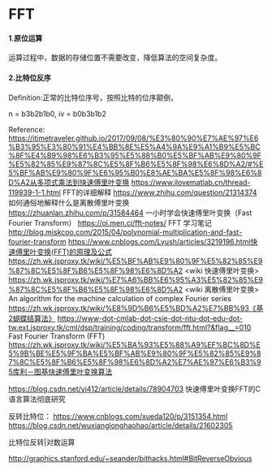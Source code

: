 # FFT

#### 1.原位运算

  运算过程中，数据的存储位置不需要改变，降低算法的空间复杂度。

#### 2.比特位反序

  Definition:正常的比特位序号，按照比特的位序颠倒，

  n = b3b2b1b0, iv = b0b3b1b2

Reference:
https://itimetraveler.github.io/2017/09/08/%E3%80%90%E7%AE%97%E6%B3%95%E3%80%91%E4%BB%8E%E5%A4%9A%E9%A1%B9%E5%BC%8F%E4%B9%98%E6%B3%95%E5%88%B0%E5%BF%AB%E9%80%9F%E5%82%85%E9%87%8C%E5%8F%B6%E5%8F%98%E6%8D%A2/#%E5%BF%AB%E9%80%9F%E6%95%B0%E8%AE%BA%E5%8F%98%E6%8D%A2从多项式乘法到快速傅里叶变换
https://www.ilovematlab.cn/thread-119939-1-1.html FFT的详细解释
https://www.zhihu.com/question/21314374 如何通俗地解释什么是离散傅里叶变换
https://zhuanlan.zhihu.com/p/31584464 一小时学会快速傅里叶变换（Fast Fourier Transform）
https://oi.men.ci/fft-notes/ FFT 学习笔记
http://blog.miskcoo.com/2015/04/polynomial-multiplication-and-fast-fourier-transform
https://www.cnblogs.com/Lyush/articles/3219196.html快速傅里叶变换(FFT)的原理及公式
https://zh.wk.jsproxy.tk/wiki/%E5%BF%AB%E9%80%9F%E5%82%85%E9%87%8C%E5%8F%B6%E5%8F%98%E6%8D%A2 <wiki 快速傅里叶变换>
https://zh.wk.jsproxy.tk/wiki/%E7%A6%BB%E6%95%A3%E5%82%85%E9%87%8C%E5%8F%B6%E5%8F%98%E6%8D%A2 <wiki 离散傅里叶变换>
An algorithm for the machine calculation of complex Fourier series
https://zh.wk.jsproxy.tk/wiki/%E8%9D%B6%E5%BD%A2%E7%BB%93《基2蝴蝶结算法》
https://www-dot-cmlab-dot-csie-dot-ntu-dot-edu-dot-tw.ext.jsproxy.tk/cml/dsp/training/coding/transform/fft.html?&flag__=010 Fast Fourier Transform (FFT)
https://zh.wk.jsproxy.tk/wiki/%E5%BA%93%E5%88%A9%EF%BC%8D%E5%9B%BE%E5%9F%BA%E5%BF%AB%E9%80%9F%E5%82%85%E9%87%8C%E5%8F%B6%E5%8F%98%E6%8D%A2%E7%AE%97%E6%B3%95库利－图基快速傅里叶变换算法 

<https://blog.csdn.net/yi412/article/details/78904703> 快速傅里叶变换FFT的C语言算法彻底研究

反转比特位：
https://www.cnblogs.com/xueda120/p/3151354.html
https://blog.csdn.net/wuxianglonghaohao/article/details/21602305

比特位反转|对数运算

http://graphics.stanford.edu/~seander/bithacks.html#BitReverseObvious